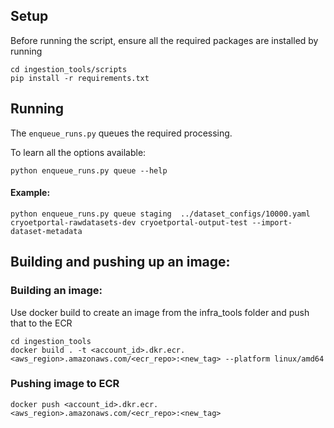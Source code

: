 
## Setup

Before running the script, ensure all the required packages are installed by running

```
cd ingestion_tools/scripts
pip install -r requirements.txt
```

## Running

The `enqueue_runs.py` queues the required processing.

To learn all the options available:
```
python enqueue_runs.py queue --help
```

#### Example:

```
python enqueue_runs.py queue staging  ../dataset_configs/10000.yaml cryoetportal-rawdatasets-dev cryoetportal-output-test --import-dataset-metadata
```

## Building and pushing up an image:

### Building an image:

Use docker build to create an image from the infra_tools folder and push that to the ECR

```
cd ingestion_tools
docker build . -t <account_id>.dkr.ecr.<aws_region>.amazonaws.com/<ecr_repo>:<new_tag> --platform linux/amd64
```

### Pushing image to ECR

```
docker push <account_id>.dkr.ecr.<aws_region>.amazonaws.com/<ecr_repo>:<new_tag>
```

